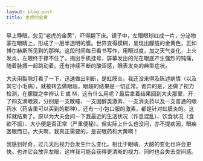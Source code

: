 ```yaml
---
layout: blog-post
title: 老虎的金黄
---
```


早上睁眼，忽见“老虎的金黄”，吓得翻下床。镜子中，左眼眼球红成一片，分泌物蒙在眼睛上，形成了一层半透明的膜。世界变得模糊，呈现出朦胧的金黄色，正如博尔赫斯所见到的那样。这段时间每日看书写作，用眼过度，加之天气变化，上火发炎，左眼终于撑不住了。掏出手机挂号，屏幕发出的光在眼底产生强烈的钝痛，随着脉搏一起跳动着。还有持续不断的酸涩感，眼表发炎的典型症状。

大夫用裂隙灯看了一下，迅速做出判断，是虹膜炎。我还没来得及陈述病情（以及其它小毛病），就被转去做眼超。眼超的结果是一切正常。诡异的是，还做了视力检测，在朦胧之中辨认 E 或 M，这有什么用呢？最后拿着结果回到大夫那里，开了四支滴眼液，分别是一支散瞳、一支固醇类激素、一支消炎药以及一支普通的眼药水（药店里可以买到的那种），还有一小包口服的激素，都是针对虹膜炎的。这样就结束了。原以为大夫会问一下我最近的生活状况（作息混乱）、饮食状况（食欲不振）、大小便是否正常（严重便秘）。但实际上什么也没问，亦不提病因，眼疾医眼而已。大夫啊，我真正需要的，是安眠药和大黄啊！

我感到好奇，过几天后视力会发生什么变化。相比于眼睛，大脑的变化也许会更快。也许它会放弃左眼，这样我可能会获得更清晰的视力，同时也会失去空间感。
